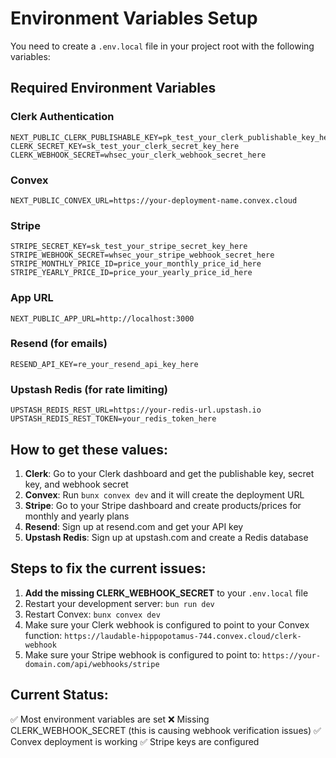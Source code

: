 # Environment Variables Setup

You need to create a `.env.local` file in your project root with the following variables:

## Required Environment Variables

### Clerk Authentication
```
NEXT_PUBLIC_CLERK_PUBLISHABLE_KEY=pk_test_your_clerk_publishable_key_here
CLERK_SECRET_KEY=sk_test_your_clerk_secret_key_here
CLERK_WEBHOOK_SECRET=whsec_your_clerk_webhook_secret_here
```

### Convex
```
NEXT_PUBLIC_CONVEX_URL=https://your-deployment-name.convex.cloud
```

### Stripe
```
STRIPE_SECRET_KEY=sk_test_your_stripe_secret_key_here
STRIPE_WEBHOOK_SECRET=whsec_your_stripe_webhook_secret_here
STRIPE_MONTHLY_PRICE_ID=price_your_monthly_price_id_here
STRIPE_YEARLY_PRICE_ID=price_your_yearly_price_id_here
```

### App URL
```
NEXT_PUBLIC_APP_URL=http://localhost:3000
```

### Resend (for emails)
```
RESEND_API_KEY=re_your_resend_api_key_here
```

### Upstash Redis (for rate limiting)
```
UPSTASH_REDIS_REST_URL=https://your-redis-url.upstash.io
UPSTASH_REDIS_REST_TOKEN=your_redis_token_here
```

## How to get these values:

1. **Clerk**: Go to your Clerk dashboard and get the publishable key, secret key, and webhook secret
2. **Convex**: Run `bunx convex dev` and it will create the deployment URL
3. **Stripe**: Go to your Stripe dashboard and create products/prices for monthly and yearly plans
4. **Resend**: Sign up at resend.com and get your API key
5. **Upstash Redis**: Sign up at upstash.com and create a Redis database

## Steps to fix the current issues:

1. **Add the missing CLERK_WEBHOOK_SECRET** to your `.env.local` file
2. Restart your development server: `bun run dev`
3. Restart Convex: `bunx convex dev`
4. Make sure your Clerk webhook is configured to point to your Convex function: `https://laudable-hippopotamus-744.convex.cloud/clerk-webhook`
5. Make sure your Stripe webhook is configured to point to: `https://your-domain.com/api/webhooks/stripe`

## Current Status:
✅ Most environment variables are set
❌ Missing CLERK_WEBHOOK_SECRET (this is causing webhook verification issues)
✅ Convex deployment is working
✅ Stripe keys are configured 
